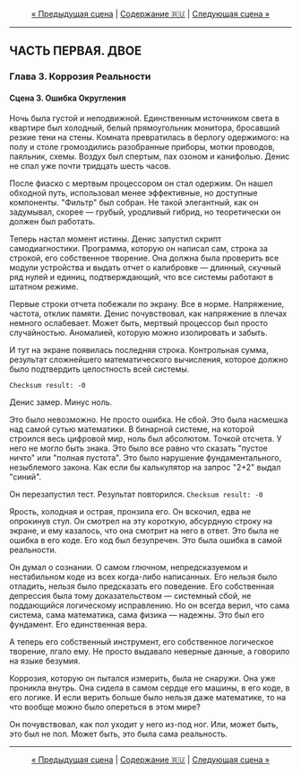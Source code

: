 <!-- НАВИГАЦИЯ -->
<p align="center">
  <a href="./02-scena-nepravilnaya-pesnya.md">&laquo; Предыдущая сцена</a> | <a href="../../../../README.md#ru">Содержание 🇷🇺</a> | <a href="./04-scena-kholodnoe-pyatno.md">Следующая сцена &raquo;</a>
</p>
<hr>

## ЧАСТЬ ПЕРВАЯ. ДВОЕ
### Глава 3. Коррозия Реальности
#### Сцена 3. Ошибка Округления

Ночь была густой и неподвижной. Единственным источником света в квартире был холодный, белый прямоугольник монитора, бросавший резкие тени на стены. Комната превратилась в берлогу одержимого: на полу и столе громоздились разобранные приборы, мотки проводов, паяльник, схемы. Воздух был спертым, пах озоном и канифолью. Денис не спал уже почти тридцать шесть часов.

После фиаско с мертвым процессором он стал одержим. Он нашел обходной путь, использовал менее эффективные, но доступные компоненты. "Фильтр" был собран. Не такой элегантный, как он задумывал, скорее — грубый, уродливый гибрид, но теоретически он должен был работать.

Теперь настал момент истины. Денис запустил скрипт самодиагностики. Программа, которую он написал сам, строка за строкой, его собственное творение. Она должна была проверить все модули устройства и выдать отчет о калибровке — длинный, скучный ряд нулей и единиц, подтверждающий, что все системы работают в штатном режиме.

Первые строки отчета побежали по экрану. Все в норме. Напряжение, частота, отклик памяти. Денис почувствовал, как напряжение в плечах немного ослабевает. Может быть, мертвый процессор был просто случайностью. Аномалией, которую можно изолировать и забыть.

И тут на экране появилась последняя строка. Контрольная сумма, результат сложнейшего математического вычисления, которое должно было подтвердить целостность всей системы.

`Checksum result: -0`

Денис замер.
Минус ноль.

Это было невозможно. Не просто ошибка. Не сбой. Это была насмешка над самой сутью математики. В бинарной системе, на которой строился весь цифровой мир, ноль был абсолютом. Точкой отсчета. У него не могло быть знака. Это было все равно что сказать "пустое ничто" или "полная пустота". Это было нарушение фундаментального, незыблемого закона. Как если бы калькулятор на запрос "2+2" выдал "синий".

Он перезапустил тест.
Результат повторился.
`Checksum result: -0`

Ярость, холодная и острая, пронзила его. Он вскочил, едва не опрокинув стул. Он смотрел на эту короткую, абсурдную строку на экране, и ему казалось, что она смотрит на него в ответ. Это была не ошибка в его коде. Его код был безупречен. Это была ошибка в самой реальности.

Он думал о сознании. О самом глючном, непредсказуемом и нестабильном коде из всех когда-либо написанных. Его нельзя было отладить, нельзя было предсказать его поведение. Его собственная депрессия была тому доказательством — системный сбой, не поддающийся логическому исправлению. Но он всегда верил, что сама система, сама математика, сама физика — надежны. Это был его фундамент. Его единственная вера.

А теперь его собственный инструмент, его собственное логическое творение, лгало ему. Не просто выдавало неверные данные, а говорило на языке безумия.

Коррозия, которую он пытался измерить, была не снаружи. Она уже проникла внутрь. Она сидела в самом сердце его машины, в его коде, в его логике. И если верить больше было нельзя даже математике, то на что вообще можно было опереться в этом мире?

Он почувствовал, как пол уходит у него из-под ног. Или, может быть, это был не пол. Может быть, это была сама реальность.

<hr>
<p align="center">
  <a href="./02-scena-nepravilnaya-pesnya.md">&laquo; Предыдущая сцена</a> | <a href="../../../../README.md#ru">Содержание 🇷🇺</a> | <a href="./04-scena-kholodnoe-pyatno.md">Следующая сцена &raquo;</a>
</p>